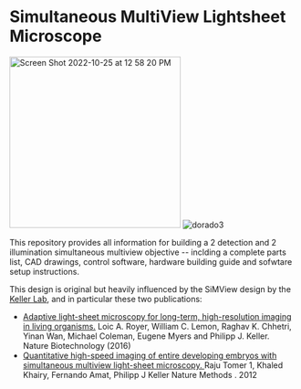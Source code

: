 # Simultaneous MultiView Lightsheet Microscope #

<img width="300" alt="Screen Shot 2022-10-25 at 12 58 20 PM" src="https://user-images.githubusercontent.com/1870994/200694511-778bb4c6-633c-483f-8e78-47ba3fc8b425.png"> ![dorado3](https://user-images.githubusercontent.com/1870994/200697163-249cf883-636f-4fff-bc5c-066486317ff5.PNG)

This repository provides all information for building a 2 detection and 2 illumination simultaneous multiview objective -- inclding a complete parts list, CAD drawings, control software, hardware building guide and sofwtare setup instructions.

This design is original but heavily influenced by the SiMView design by the [Keller Lab](https://www.janelia.org/lab/keller-lab), and in particular these two publications: 
- [Adaptive light-sheet microscopy for long-term, high-resolution imaging in living organisms.](https://doi.org/10.1038/nbt.3708) Loic A. Royer, William C. Lemon, Raghav K. Chhetri, Yinan Wan, Michael Coleman, Eugene Myers and Philipp J. Keller. Nature Biotechnology (2016)
- [Quantitative high-speed imaging of entire developing embryos with simultaneous multiview light-sheet microscopy. ](https://doi.org/10.1038/nmeth.2062) Raju Tomer 1, Khaled Khairy, Fernando Amat, Philipp J Keller Nature Methods
. 2012 


